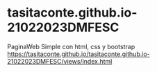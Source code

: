 # tasitaconte.github.io-21022023DMFESC
PaginaWeb Simple con html, css y bootstrap
https://tasitaconte.github.io/tasitaconte.github.io-21022023DMFESC/views/index.html
